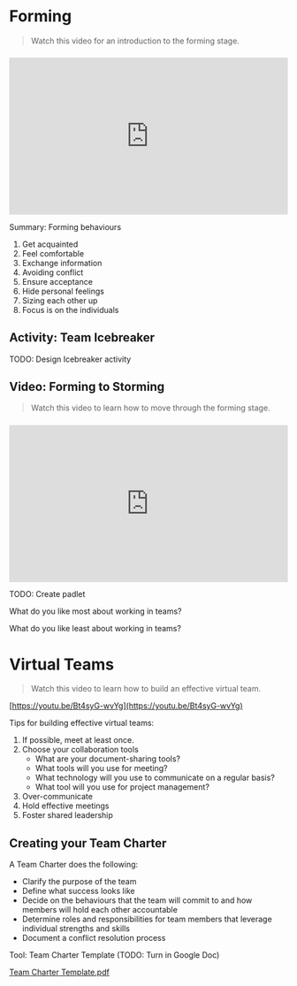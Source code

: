 # Forming

> Watch this video for an introduction to the forming stage.

<div style="position: relative; padding-bottom: 56.25%; height: 0; margin-top:1.6em"><iframe src="https://www.youtube.com/embed/9aUqJ8-xC1s;rel=0" title="YouTube video player" frameborder="0" allow="accelerometer; autoplay; clipboard-write; encrypted-media; gyroscope; picture-in-picture" allowfullscreen style="position: absolute; top: 0; left: 0; width: 100%; height: 100%;"></iframe></div>


Summary: Forming behaviours

1. Get acquainted
2. Feel comfortable
3. Exchange information
4. Avoiding conflict
5. Ensure acceptance
6. Hide personal feelings
7. Sizing each other up
8. Focus is on the individuals

## Activity: Team Icebreaker

TODO: Design Icebreaker activity

## Video: Forming to Storming

> Watch this video to learn how to move through the forming stage.

<div style="position: relative; padding-bottom: 56.25%; height: 0; margin-top:1.6em"><iframe src="https://www.youtube.com/embed/r581bpyWoVI;rel=0" title="YouTube video player" frameborder="0" allow="accelerometer; autoplay; clipboard-write; encrypted-media; gyroscope; picture-in-picture" allowfullscreen style="position: absolute; top: 0; left: 0; width: 100%; height: 100%;"></iframe></div>

TODO: Create padlet

What do you like most about working in teams?

What do you like least about working in teams?

# Virtual Teams

> Watch this video to learn how to build an effective virtual team.

[https://youtu.be/Bt4syG-wvYg](https://youtu.be/Bt4syG-wvYg)

 Tips for building effective virtual teams:

1. If possible, meet at least once.
2. Choose your collaboration tools
    - What are your document-sharing tools?
    - What tools will you use for meeting?
    - What technology will you use to communicate on a regular basis?
    - What tool will you use for project management?
3. Over-communicate
4. Hold effective meetings
5. Foster shared leadership

## Creating your Team Charter

A Team Charter does the following:

- Clarify the purpose of the team
- Define what success looks like
- Decide on the behaviours that the team will commit to and how members will hold each other accountable
- Determine roles and responsibilities for team members that leverage individual strengths and skills
- Document a conflict resolution process

Tool: Team Charter Template (TODO: Turn in Google Doc)
 
[Team Charter Template.pdf](https://s3-us-west-2.amazonaws.com/secure.notion-static.com/219894b4-c92b-4ffa-abff-81c53df60bbd/Team_Charter_Template.pdf)
